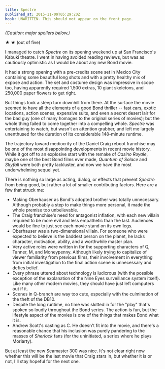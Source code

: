 ```yaml
---
title: Spectre
published_at: 2015-11-09T05:29:20Z
hook: UNWRITTEN. This should not appear on the front page.
---
```


_(Caution: major spoilers below.)_

★ ★ (out of five)

I managed to catch _Spectre_ on its opening weekend up at San Francisco's
Kabuki theatre. I went in having avoided reading reviews, but was as cautiously
optimistic as I would be about any new Bond movie.

It had a strong opening with a pre-credits scene set in Mexico City containing
some beautiful long shots and with a pretty healthy mix of expose and action.
The set and costume design was impressive in scope too, having apparently
required 1,500 extras, 10 giant skeletons, and 250,000 paper flowers to get
right.

But things took a steep turn downhill from there. At the surface the movie
seemed to have all the elements of a good Bond thriller -- fast cars, exotic
locations, action scenes, expensive suits, and even a secret desert lair for
the bad guy (one of many homages to the original series of movies); but the
whole thing failed to come together into a compelling whole. _Spectre_ was
entertaining to watch, but wasn't an attention grabber, and left me largely
unenthused for the duration of its considerable 148-minute runtime.

The trajectory toward mediocrity of the Daniel Craig reboot franchise may be
one of the most disappointing developments in recent movie history. While it
got off to an explosive start with the remake of _Casino Royale_, maybe one of
the best Bond films ever made, _Quantum of Solace_ and _Skyfall_ were both
pretty lackluster, and now we have the most underwhelming sequel yet.

There is nothing so large as acting, dialog, or effects that prevent _Spectre_
from being good, but rather a lot of smaller contributing factors. Here are a
few that struck me:

* Making Oberhauser as Bond's adopted brother was totally unnecessary. Although
  probably a step to make things more personal, it made the whole premise too
  unbelievable.
* The Craig franchise's need for antagonist inflation, with each new villain
  required to be more evil and less empathetic than the last. Audiences would
  be fine to just see each movie stand on its own legs.
* Oberhauser was a two-dimensional villain. For someone who were expected to
  believe is the baddest person on the planet, he lacks character, motivation,
  ability, and a worthwhile master plan.
* Very active roles were written in for the supporting characters of Q, Tanner,
  M, and Moneypenny. Although likely trying to capitalize of viewer familiarity
  from previous films, their involvement in everything from initial
  investigation to the final action scene is unnecessary and defies belief.
* Every phrase uttered about technology is ludicrous (with the possible
  exception of the explanation of the Nine Eyes surveillance system itself).
  Like many other modern movies, they should have just left computers out if
  it.
* Scenes in Q-branch are way too cute, especially with the culmination of the theft
  of the DB10.
* Despite the long runtime, no time was slotted in for the "play" that's spoken
  so loudly throughout the Bond series. The action is fun, but the lifestyle
  aspect of the movies is one of the things that makes Bond what it is.
* Andrew Scott's casting as C. He doesn't fit into the movie, and there's a
  reasonable chance that his inclusion was purely pandering to the masses of
  _Sherlock_ fans (for the uninitiated, a series where he plays Moriarty).

But at least the new Seamaster 300 was nice. It's not clear right now whether
this will be the last movie that Craig stars in, but whether it is or not, I'll
stay hopeful for the next one.

